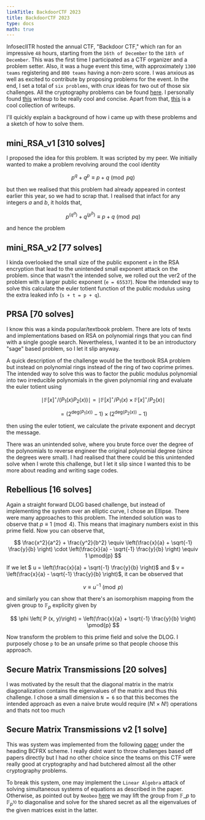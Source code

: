 ```yaml
---
linkTitle: BackdoorCTF 2023
title: BackdoorCTF 2023 
type: docs
math: true
---
```


InfosecIITR hosted the annual CTF, "Backdoor CTF," which ran for an impressive `48` hours, starting from the `16th of December` to the `18th of December`. This was the first time I participated as a CTF organizer and a problem setter. Also, it was a huge event this time, with approximately `1300 teams` registering and `800 teams` having a non-zero score. I was anxious as well as excited to contribute by proposing problems for the event. In the end, I set a total of `six problems`, with crux ideas for two out of those six challenges. All the cryptography problems can be found <a href="https://github.com/MmukulKhedekar/BackdoorCTF2023-Crypto">here</a>. I personally found <a href="https://connor-mccartney.github.io/cryptography/other/BackdoorCTF-2023-writeups">this</a> writeup to be really cool and concise. Apart from that, <a href="https://ctfwriteups.org/ctfs/658035f233b399e7fe20f655/edit">this</a> is a cool collection of writeups. 

I'll quickly explain a background of how i came up with these problems and a sketch of how to solve them.

## mini_RSA_v1 [310 solves]

I proposed the idea for this problem. It was scripted by my peer. We initially wanted to make a problem revolving around the cool identity

$$
    p ^ q + q ^ p \equiv p + q \pmod{pq}
$$

but then we realised that this problem had already appeared in contest earlier this year, so we had to scrap that. I realised that infact for any integers $a$ and $b$, it holds that, 

$$
 p^{\left( q^a\right)} + q^{\left( p^b\right)} \equiv p + q \pmod{pq}
$$

and hence the problem

## mini_RSA_v2 [77 solves]

I kinda overlooked the small size of the public exponent `e` in the RSA encryption that lead to the unintended small exponent attack on the problem. since that wasn't the intended solve, we rolled out the ver2 of the problem with a larger public exponent (`e = 65537`). Now the intended way to solve this calculate the euler totient function of the public modulus using the extra leaked info (`s + t = p + q`).

## PRSA [70 solves]

I know this was a kinda popular/textbook problem. There are lots of texts and implementations based on RSA on polynomial rings that you can find with a single google search. Nevertheless, I wanted it to be an introductory "sage" based problem, so I let it slip anyway.

A quick description of the challenge would be the textbook RSA problem but instead on polynomial rings instead of the ring of two coprime primes. The intended way to solve this was to factor the public modulus polynomial into two irreducible polynomials in the given polynomial ring and evaluate the euler totient using 

$$
    \mid \mathbb{F}[x]^{\star} / \left(P_1(x) P_2(x)\right) \mid = \mid \mathbb{F}[x]^{\star} / P_1(x) \times \mathbb{F}[x]^{\star} / P_2(x) \mid 
$$

$$
= \left(2 ^{\text{deg} \left(P_1(x) \right)} - 1 \right) \times \left(2 ^{\text{deg} \left(P_2(x) \right)} - 1 \right)
$$

then using the euler totient, we calculate the private exponent and decrypt the message. 

There was an unintended solve, where you brute force over the degree of the polynomials to reverse engineer the original polynomial degree (since the degrees were small). I had realised that there could be this unintended solve when I wrote this challenge, but I let it slip since I wanted this to be more about reading and writing sage codes.

## Rebellious [16 solves]

Again a straight forward DLOG based challenge, but instead of implementing the system over an elliptic curve, I chose an Ellipse. There were many approaches to this problem. The intended solution was to observe that $p \equiv 1 \pmod{4}$. This means that imaginary numbers exist in this prime field. Now you can observe that,

$$
\frac{x^2}{a^2} + \frac{y^2}{b^2} \equiv \left(\frac{x}{a} + \sqrt{-1} \frac{y}{b} \right) \cdot \left(\frac{x}{a} - \sqrt{-1} \frac{y}{b} \right) \equiv 1 \pmod{p}
$$

If we let $ u = \left(\frac{x}{a} + \sqrt{-1} \frac{y}{b} \right)$ and $ v = \left(\frac{x}{a} - \sqrt{-1} \frac{y}{b} \right)$, it can be observed that 

$$
    v \equiv u ^ {-1} \pmod{p}
$$

and similarly you can show that there's an isomorphism mapping from the given group to $\mathbb{F}_p$ explicity given by

$$
    \phi \left( P (x, y)\right) = \left(\frac{x}{a} + \sqrt{-1} \frac{y}{b} \right) \pmod{p} 
$$

Now transform the problem to this prime field and solve the DLOG. I purposely chose `p` to be an unsafe prime so that people choose this approach.

## Secure Matrix Transmissions [20 solves]

I was motivated by the result that the diagonal matrix in the matrix diagonalization contains the eigenvalues of the matrix and thus this challenge. I chose a small dimension `N = 6` so that this becomes the intended approach as even a naive brute would require $(N! \times N!)$ operations and thats not too much

## Secure Matrix Transmissions v2 [1 solve]

This was system was implemented from the following <a href="https://www.degruyter.com/document/doi/10.1515/jmc.2011.010/html"> paper</a> under the heading BCFRX scheme. I really didnt want to throw challenges based off papers directly but I had no other choice since the teams on this CTF were really good at cryptography and had butchered almost all the other cryptography problems.

To break this system, one may implement the `Linear Algebra` attack of solving simultaneous systems of equations as described in the paper. Otherwise, as pointed out by `Neobeo` <a href="https://discord.com/channels/916568950375059476/916693278701781103/1187542230345470052">here</a> we may lift the group from $\mathbb{F}\_{p}$ to $\mathbb{F}_{p^{10}}$ to diagonalise and solve for the shared secret as all the eigenvalues of the given matrices exist in the latter.
